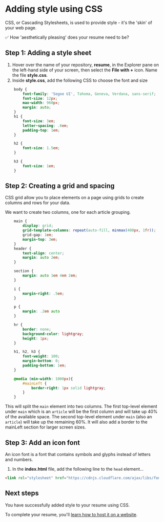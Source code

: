 # Adding style using CSS

CSS, or Cascading Stylesheets, is used to provide style - it's the 'skin' of your web page.

✅ How 'aesthetically pleasing' does your resume need to be?

## Step 1: Adding a style sheet

1. Hover over the name of your repository, **resume**, in the Explorer pane on the left-hand side of your screen, then select the **File with +** icon. Name the file **style.css**.
1. Inside **style.css**, add the following CSS to choose the font and size

```css
    body {
        font-family: 'Segoe UI', Tahoma, Geneva, Verdana, sans-serif;
        font-size: 12px;
        max-width: 960px;
        margin: auto;
    }
    h1 {
        font-size: 3em;
        letter-spacing: .6em;
        padding-top: 1em;
    }

    h2 {
        font-size: 1.5em;
    }

    h3 {
        font-size: 1em;
    }

```

## Step 2: Creating a grid and spacing

CSS grid allow you to place elements on a page using grids to create columns and rows for your data.

We want to create two columns, one for each article grouping.

```css
    main { 
        display: grid;
        grid-template-columns: repeat(auto-fill, minmax(400px, 1fr));
        grid-gap: 1em;
        margin-top: 3em;
    }
    header {
        text-align: center;
        margin: auto 2em;
    }

    section {
        margin: auto 1em 4em 2em;
    }

    i {
        margin-right: .5em;
    }

    p {
        margin: .2em auto
    }

    hr {
        border: none;
        background-color: lightgray;
        height: 1px;
    }

    h1, h2, h3 {
        font-weight: 100;
        margin-bottom: 0;
        padding-bottom: 1em;
    }

    @media (min-width: 1000px){
        #mainLeft {
            border-right: 1px solid lightgray;
        }
    }
```

This will split the `main` element into two columns. The first top-level element under `main` which is an `article` will be the first column and will take up 40% of the available space. The second top-level element under `main` (also an `article`) will take up the remaining 60%. It will also add a border to the mainLeft section for larger screen sizes.

## Step 3: Add an icon font

An icon font is a font that contains symbols and glyphs instead of letters and numbers. 

1. In the **index.html** file, add the following line to the `head` element...

```html
<link rel="stylesheet" href="https://cdnjs.cloudflare.com/ajax/libs/font-awesome/5.15.4/css/all.min.css">
```

## Next steps

You have successfully added style to your resume using CSS. 

To complete your resume, you'll [learn how to host it on a website](./4-creating-website.md).

